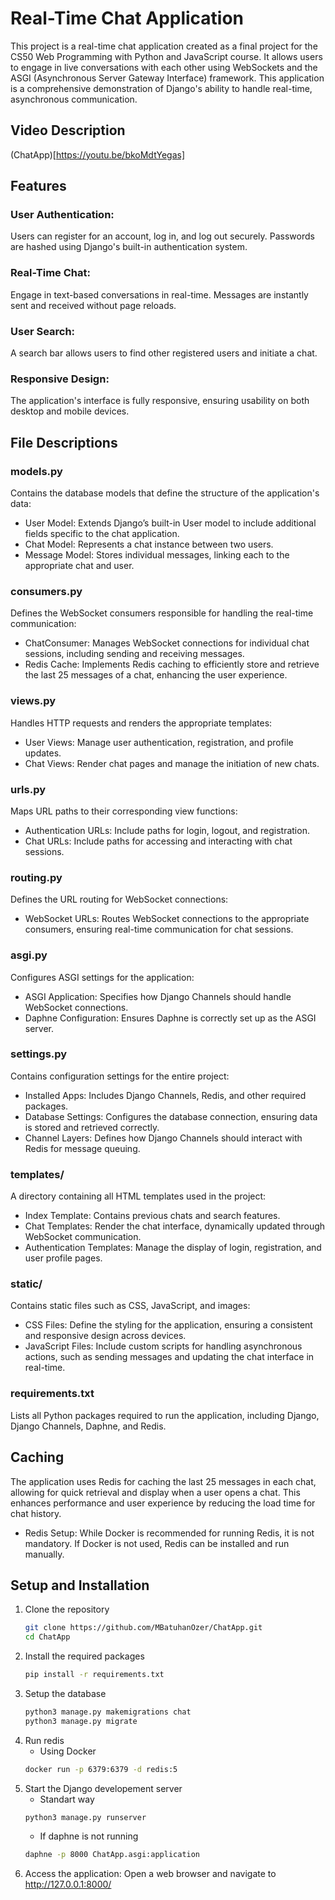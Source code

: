 # Real-Time Chat Application
This project is a real-time chat application created as a final project for the CS50 Web Programming with Python and JavaScript course. It allows users to engage in live conversations with each other using WebSockets and the ASGI (Asynchronous Server Gateway Interface) framework. This application is a comprehensive demonstration of Django's ability to handle real-time, asynchronous communication.

## Video Description
(ChatApp)[https://youtu.be/bkoMdtYegas]

## Features
### User Authentication:

Users can register for an account, log in, and log out securely.
Passwords are hashed using Django's built-in authentication system.
### Real-Time Chat:

Engage in text-based conversations in real-time.
Messages are instantly sent and received without page reloads.
### User Search:

A search bar allows users to find other registered users and initiate a chat.
### Responsive Design:

The application's interface is fully responsive, ensuring usability on both desktop and mobile devices.
## File Descriptions
### models.py
Contains the database models that define the structure of the application's data:

- User Model: Extends Django’s built-in User model to include additional fields specific to the chat application.
- Chat Model: Represents a chat instance between two users.
- Message Model: Stores individual messages, linking each to the appropriate chat and user.
### consumers.py
Defines the WebSocket consumers responsible for handling the real-time communication:

- ChatConsumer: Manages WebSocket connections for individual chat sessions, including sending and receiving messages.
- Redis Cache: Implements Redis caching to efficiently store and retrieve the last 25 messages of a chat, enhancing the user experience.
### views.py
Handles HTTP requests and renders the appropriate templates:

- User Views: Manage user authentication, registration, and profile updates.
- Chat Views: Render chat pages and manage the initiation of new chats.
### urls.py
Maps URL paths to their corresponding view functions:

- Authentication URLs: Include paths for login, logout, and registration.
- Chat URLs: Include paths for accessing and interacting with chat sessions.
### routing.py
Defines the URL routing for WebSocket connections:

- WebSocket URLs: Routes WebSocket connections to the appropriate consumers, ensuring real-time communication for chat sessions.
### asgi.py
Configures ASGI settings for the application:

- ASGI Application: Specifies how Django Channels should handle WebSocket connections.
- Daphne Configuration: Ensures Daphne is correctly set up as the ASGI server.
### settings.py
Contains configuration settings for the entire project:

- Installed Apps: Includes Django Channels, Redis, and other required packages.
- Database Settings: Configures the database connection, ensuring data is stored and retrieved correctly.
- Channel Layers: Defines how Django Channels should interact with Redis for message queuing.
### templates/
A directory containing all HTML templates used in the project:

- Index Template: Contains previous chats and search features.
- Chat Templates: Render the chat interface, dynamically updated through WebSocket communication.
- Authentication Templates: Manage the display of login, registration, and user profile pages.
### static/
Contains static files such as CSS, JavaScript, and images:

- CSS Files: Define the styling for the application, ensuring a consistent and responsive design across devices.
- JavaScript Files: Include custom scripts for handling asynchronous actions, such as sending messages and updating the chat interface in real-time.

### requirements.txt
Lists all Python packages required to run the application, including Django, Django Channels, Daphne, and Redis.

## Caching
The application uses Redis for caching the last 25 messages in each chat, allowing for quick retrieval and display when a user opens a chat. This enhances performance and user experience by reducing the load time for chat history.

- Redis Setup: While Docker is recommended for running Redis, it is not mandatory. If Docker is not used, Redis can be installed and run manually.
## Setup and Installation
1. Clone the repository
   ```bash
   git clone https://github.com/MBatuhanOzer/ChatApp.git
   cd ChatApp
2. Install the required packages
   ```bash
   pip install -r requirements.txt
3. Setup the database
   ```bash
   python3 manage.py makemigrations chat
   python3 manage.py migrate
4. Run redis
   - Using Docker
   ```bash
   docker run -p 6379:6379 -d redis:5
5. Start the Django developement server
   - Standart way
   ```bash
   python3 manage.py runserver
   ```
   - If daphne is not running
   ```bash
   daphne -p 8000 ChatApp.asgi:application
6. Access the application:
   Open a web browser and navigate to http://127.0.0.1:8000/

